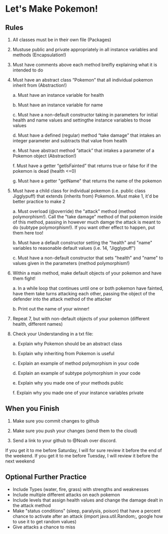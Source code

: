 # Let's Make Pokemon!

## Rules
1. All classes must be in their own file (Packages)

2. Mustuse public and private appropriately in all instance variables and methods (Encapsulation!)

3. Must have comments above each method breifly explaining what it is intended to do
  
4. Must have an abstract class “Pokemon” that all individual pokemon inherit from (Abstraction!)

     a. Must have an instance variable for health

     b. Must have an instance variable for name

     c. Must have a non-default constructor taking in parameters for initial health and name values and settingthe instance variables to those values

     d. Must have a defined (regular) method “take damage” that intakes an integer parameter and subtracts that value from health

     e. Must have abstract method “attack” that intakes a parameter of a Pokemon object (Abstraction!)

     f. Must have a getter “getIsFainted” that returns true or false for if the pokemon is dead (health <=0)

     g. Must have a getter "getName" that returns the name of the pokemon

5. Must have a child class for individual pokemon (i.e. public class Jigglypuff) that extends (inherits from) Pokemon. Must make 1, it'd be better practice to make 2

     a. Must overload (@override) the "attack" method (method polymorphism!). Call the "take damage" method of that pokemon inside of this method, passing in however much damge the attack is meant to do (subtype polymorphism!). If you want other effect to happen, put them here too!

     b. Must have a default constructor setting the "health" and "name" variables to reasonable default values (i.e.  14, "Jigglypuff")

     c. Must have a non-default constructor that sets "health" and "name" to values given in the parameters (method polymorphism!)

6. Within a main method, make default objects of your pokemon and have them fight!

     a. In a while loop that continues until one or both pokemon have fainted, have them take turns attacking each other, passing the object of the defender into the attack method of the attacker

     b. Print out the name of your winner!

7. Repeat 7, but with non-default objects of your pokemon (different health, different names)

8. Check your Understanding in a txt file:
    
     a. Explain why Pokemon should be an abstract class
   
     b. Explain why inheriting from Pokemon is useful
   
     c. Explain an example of method polymorphism in your code
   
     d. Explain an example of subtype polymorphism in your code
   
     e. Explain why you made one of your methods public
   
     f. Explain why you made one of your instance variables private

## When you Finish

1. Make sure you commit changes to github

2. Make sure you push your changes (send them to the cloud)

3. Send a link to your github to @Noah over discord. 

If you get it to me before Saturday, I will for sure review it before the end of the weekend. If you get it to me before Tuesday, I will review it before the next weekend


## Optional Further Practice
- Include Types (water, fire, grass) with strengths and weaknesses
- Include multiple different attacks on each pokemon
- Include levels that assign health values and change the damage dealt in the attack method
- Make "status conditions" (sleep, paralysis, poison) that have a percent chance to activate after an attack (import java.util.Random;, google how to use it to get random values)
- Give attacks a chance to miss


